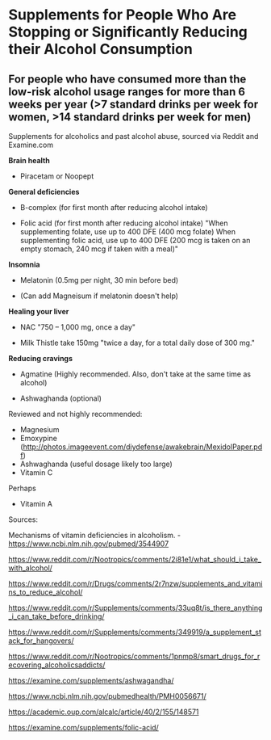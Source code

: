 # Supplements for People Who Are Stopping or Significantly Reducing their Alcohol Consumption

## For people who have consumed more than the low-risk alcohol usage ranges for more than 6 weeks per year (>7 standard drinks per week for women, >14 standard drinks per week for men)

Supplements for alcoholics and past alcohol abuse, sourced via Reddit and Examine.com

**Brain health**

- Piracetam or Noopept

**General deficiencies**

- B-complex (for first month after reducing alcohol intake)

- Folic acid (for first month after reducing alcohol intake) "When supplementing folate, use up to 400 DFE (400 mcg folate)
When supplementing folic acid, use up to 400 DFE (200 mcg is taken on an empty stomach, 240 mcg if taken with a meal)"

**Insomnia**

- Melatonin (0.5mg per night, 30 min before bed)

- (Can add Magneisum if melatonin doesn't help)

**Healing your liver**

- NAC "750 – 1,000 mg, once a day"

- Milk Thistle take 150mg "twice a day, for a total daily dose of 300 mg."

**Reducing cravings**

- Agmatine (Highly recommended. Also, don't take at the same time as alcohol)

- Ashwaghanda (optional)

Reviewed and not highly recommended:

- Magnesium
- Emoxypine (http://photos.imageevent.com/diydefense/awakebrain/MexidolPaper.pdf)
- Ashwaghanda (useful dosage likely too large)
- Vitamin C
 
Perhaps

- Vitamin A

Sources:

Mechanisms of vitamin deficiencies in alcoholism. - https://www.ncbi.nlm.nih.gov/pubmed/3544907

https://www.reddit.com/r/Nootropics/comments/2i81e1/what_should_i_take_with_alcohol/

https://www.reddit.com/r/Drugs/comments/2r7nzw/supplements_and_vitamins_to_reduce_alcohol/

https://www.reddit.com/r/Supplements/comments/33uq8t/is_there_anything_i_can_take_before_drinking/

https://www.reddit.com/r/Supplements/comments/349919/a_supplement_stack_for_hangovers/

https://www.reddit.com/r/Nootropics/comments/1pnmp8/smart_drugs_for_recovering_alcoholicsaddicts/

https://examine.com/supplements/ashwagandha/

https://www.ncbi.nlm.nih.gov/pubmedhealth/PMH0056671/

https://academic.oup.com/alcalc/article/40/2/155/148571

https://examine.com/supplements/folic-acid/
